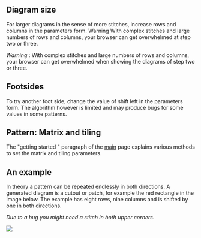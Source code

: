 Diagram size
------------
For larger diagrams in the sense of more stitches, increase rows and columns in the parameters form.
Warning With complex stitches and large numbers of rows and columns, your browser can get overwhelmed at step two or three.

_Warning_ : With complex stitches and large numbers of rows and columns, your browser can get overwhelmed when showing the diagrams of step two or three.

Footsides
---------

To try another foot side, change the value of shift left in the parameters form. The algorithm however is limited and may produce bugs for some values in some patterns.


Pattern: Matrix and tiling
--------------------------

The "getting started " paragraph of the [main](https://d-bl.github.io/GroundForge/index.html) page explains various methods to set the matrix and tiling parameters.


An example
----------

In theory a pattern can be repeated endlessly in both directions.
A generated diagram is a cutout or patch,
for example the red rectangle in the image below.
The example has eight rows, nine columns and is shifted by one in both directions.

_Due to a bug you might need a stitch in both upper corners._

![](https://raw.githubusercontent.com/wiki/d-bl/GroundForge/images/cutout.png)
